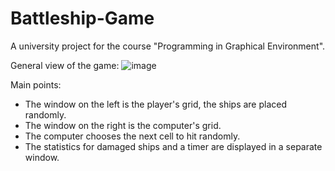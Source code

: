 # Battleship-Game

A university project for the course "Programming in Graphical Environment".

General view of the game:
![image](https://github.com/user-attachments/assets/f11ea156-f194-445a-a348-1540636f2926)

Main points:
- The window on the left is the player's grid, the ships are placed randomly.
- The window on the right is the computer's grid.
- The computer chooses the next cell to hit randomly.
- The statistics for damaged ships and a timer are displayed in a separate window.
